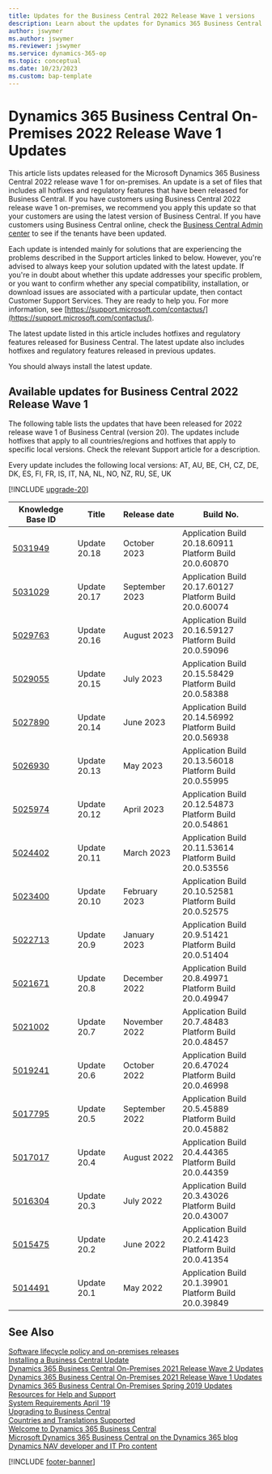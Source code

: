 ```yaml
---
title: Updates for the Business Central 2022 Release Wave 1 versions
description: Learn about the updates for Dynamics 365 Business Central 2022 Release Wave 1 on-premises deployments.
author: jswymer
ms.author: jswymer
ms.reviewer: jswymer
ms.service: dynamics-365-op
ms.topic: conceptual
ms.date: 10/23/2023
ms.custom: bap-template
---
```


# Dynamics 365 Business Central On-Premises 2022 Release Wave 1 Updates

This article lists updates released for the Microsoft Dynamics 365 Business Central 2022 release wave 1 for on-premises. An update is a set of files that includes all hotfixes and regulatory features that have been released for Business Central. If you have customers using Business Central 2022 release wave 1 on-premises, we recommend you apply this update so that your customers are using the latest version of Business Central. If you have customers using Business Central online, check the [Business Central Admin center](../administration/tenant-admin-center.md) to see if the tenants have been updated.  

Each update is intended mainly for solutions that are experiencing the problems described in the Support articles linked to below. However, you're advised to always keep your solution updated with the latest update. If you're in doubt about whether this update addresses your specific problem, or you want to confirm whether any special compatibility, installation, or download issues are associated with a particular update, then contact Customer Support Services. They are ready to help you. For more information, see [https://support.microsoft.com/contactus/](https://support.microsoft.com/contactus/).

The latest update listed in this article includes hotfixes and regulatory features released for Business Central. The latest update also includes hotfixes and regulatory features released in previous updates.  

You should always install the latest update.

## Available updates for Business Central 2022 Release Wave 1

The following table lists the updates that have been released for 2022 release wave 1 of Business Central (version 20). The updates include hotfixes that apply to all countries/regions and hotfixes that apply to specific local versions. Check the relevant Support article for a description.

Every update includes the following local versions: AT, AU, BE, CH, CZ, DE, DK, ES, FI, FR, IS, IT, NA, NL, NO, NZ, RU, SE, UK

[!INCLUDE [upgrade-20](../includes/upgrade-20.md)]

|Knowledge Base ID                                           |Title                |Release date  |Build No. |
|------------------------------------------------------------|---------------------|--------------|----------|
|[5031949](https://support.microsoft.com/help/5031949) |Update 20.18| October 2023|Application Build 20.18.60911</br>Platform Build 20.0.60870|
|[5031029](https://support.microsoft.com/help/5031029) |Update 20.17| September 2023|Application Build 20.17.60127</br>Platform Build 20.0.60074|
|[5029763](https://support.microsoft.com/help/5029763) |Update 20.16| August 2023|Application Build 20.16.59127</br>Platform Build 20.0.59096|
|[5029055](https://support.microsoft.com/help/5029055) |Update 20.15| July 2023|Application Build 20.15.58429</br>Platform Build 20.0.58388|
|[5027890](https://support.microsoft.com/help/5027890) |Update 20.14| June 2023|Application Build 20.14.56992</br>Platform Build 20.0.56938|
|[5026930](https://support.microsoft.com/help/5026930) |Update 20.13| May 2023|Application Build 20.13.56018</br>Platform Build 20.0.55995|
|[5025974](https://support.microsoft.com/help/5025974) |Update 20.12| April 2023|Application Build 20.12.54873</br>Platform Build 20.0.54861|
|[5024402](https://support.microsoft.com/help/5024402) |Update 20.11| March 2023|Application Build 20.11.53614</br>Platform Build 20.0.53556|
|[5023400](https://support.microsoft.com/help/5023400)|Update 20.10 |February 2023 |Application Build 20.10.52581</br>Platform Build 20.0.52575|
|[5022713](https://support.microsoft.com/help/5022713)|Update 20.9 |January 2023 |Application Build 20.9.51421</br>Platform Build 20.0.51404|
|[5021671](https://support.microsoft.com/help/5021671)|Update 20.8 |December 2022 |Application Build 20.8.49971</br>Platform Build 20.0.49947  |
|[5021002](https://support.microsoft.com/help/5021002)|Update 20.7 |November 2022 |Application Build 20.7.48483</br>Platform Build 20.0.48457  |
|[5019241](https://support.microsoft.com/help/5019241)|Update 20.6 |October 2022 |Application Build 20.6.47024</br>Platform Build 20.0.46998  |
|[5017795](https://support.microsoft.com/help/5017795)|Update 20.5 |September 2022 |Application Build 20.5.45889</br>Platform Build 20.0.45882  |
|[5017017](https://support.microsoft.com/help/5017017)|Update 20.4 |August 2022 |Application Build 20.4.44365</br>Platform Build 20.0.44359  |
|[5016304](https://support.microsoft.com/help/5016304)|Update 20.3 |July 2022 |Application Build 20.3.43026</br>Platform Build 20.0.43007  |
|[5015475](https://support.microsoft.com/help/5015475)|Update 20.2 |June 2022 |Application Build 20.2.41423</br>Platform Build 20.0.41354  |
|[5014491](https://support.microsoft.com/help/5014491) |Update 20.1 |May 2022 |Application Build 20.1.39901</br>Platform Build 20.0.39849 |

## See Also

[Software lifecycle policy and on-premises releases](../terms/lifecycle-policy-on-premises.md)  
[Installing a Business Central Update](../upgrade/upgrading-cumulative-update-v20.md)  
[Dynamics 365 Business Central On-Premises 2021 Release Wave 2 Updates](update-versions-19.md)  
[Dynamics 365 Business Central On-Premises 2021 Release Wave 1 Updates](update-versions-18.md)  
[Dynamics 365 Business Central On-Premises Spring 2019 Updates](update-versions-14.md)  
[Resources for Help and Support](../help-and-support.md)  
[System Requirements April '19](system-requirements-business-central-v20.md)  
[Upgrading to Business Central](../upgrade/upgrading-to-business-central.md)  
[Countries and Translations Supported](../compliance/apptest-countries-and-translations.md)  
[Welcome to Dynamics 365 Business Central](/dynamics365/business-central/index)  
[Microsoft Dynamics 365 Business Central on the Dynamics 365 blog](https://cloudblogs.microsoft.com/dynamics365/it/product/business-central/)  
[Dynamics NAV developer and IT Pro content](/dynamics-nav/index)

[!INCLUDE [footer-banner](../includes/footer-banner.md)]

